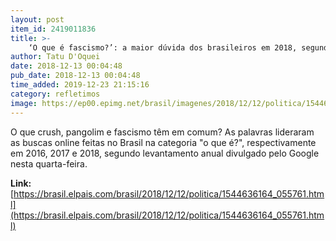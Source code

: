 ```yaml
---
layout: post
item_id: 2419011836
title: >-
    ‘O que é fascismo?’: a maior dúvida dos brasileiros em 2018, segundo o Google
author: Tatu D'Oquei
date: 2018-12-13 00:04:48
pub_date: 2018-12-13 00:04:48
time_added: 2019-12-23 21:15:16
category: refletimos
image: https://ep00.epimg.net/brasil/imagenes/2018/12/12/politica/1544636164_055761_1544636576_rrss_normal.jpg
---
```


O que crush, pangolim e fascismo têm em comum? As palavras lideraram as buscas online feitas no Brasil na categoria "o que é?", respectivamente em 2016, 2017 e 2018, segundo levantamento anual divulgado pelo Google nesta quarta-feira.

**Link:** [https://brasil.elpais.com/brasil/2018/12/12/politica/1544636164_055761.html](https://brasil.elpais.com/brasil/2018/12/12/politica/1544636164_055761.html)

